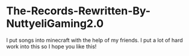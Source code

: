 # The-Records-Rewritten-By-NuttyeliGaming2.0
I put songs into minecraft with the help of my friends. I put a lot of hard work into this so I hope you like this!
